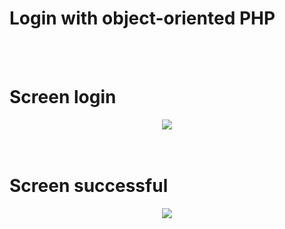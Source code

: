 <h1>Login with object-oriented PHP</h1>
<br><br>
<h1>Screen login</h1>
<div align="center"><img src="https://user-images.githubusercontent.com/85213186/148464539-63557186-75f9-41b8-a711-0eef94ed266f.png"/></div>
</br></br>
<h1>Screen successful</h1>
<div align="center"><img src="https://user-images.githubusercontent.com/85213186/148464562-9065816c-ebe7-43c8-8310-a669360f6feb.png"/></div>
